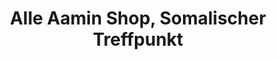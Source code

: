 ---
title: "Alle Aamin Shop, Somalischer Treffpunkt"
url: /hannover/alle-aamin-shop-somalischer-treffpunkt/
shop: Allgemein
---
